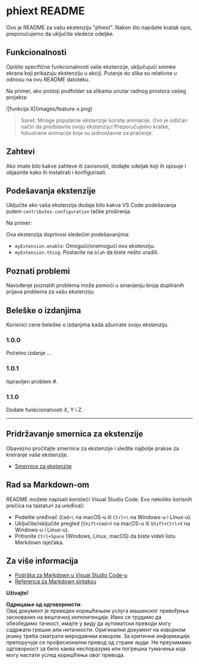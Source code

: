 # phiext README

Ovo je README za vašu ekstenziju "phiext". Nakon što napišete kratak opis, preporučujemo da uključite sledeće odeljke.

## Funkcionalnosti

Opišite specifične funkcionalnosti vaše ekstenzije, uključujući snimke ekrana koji prikazuju ekstenziju u akciji. Putanje do slika su relativne u odnosu na ovu README datoteku.

Na primer, ako postoji podfolder sa slikama unutar radnog prostora vašeg projekta:

\!\[funkcija X\]\(images/feature-x.png\)

> Savet: Mnoge popularne ekstenzije koriste animacije. Ovo je odličan način da predstavite svoju ekstenziju! Preporučujemo kratke, fokusirane animacije koje su jednostavne za praćenje.

## Zahtevi

Ako imate bilo kakve zahteve ili zavisnosti, dodajte odeljak koji ih opisuje i objasnite kako ih instalirati i konfigurisati.

## Podešavanja ekstenzije

Uključite ako vaša ekstenzija dodaje bilo kakva VS Code podešavanja putem `contributes.configuration` tačke proširenja.

Na primer:

Ova ekstenzija doprinosi sledećim podešavanjima:

* `myExtension.enable`: Omogući/onemogući ovu ekstenziju.
* `myExtension.thing`: Postavite na `blah` da biste nešto uradili.

## Poznati problemi

Navođenje poznatih problema može pomoći u smanjenju broja dupliranih prijava problema za vašu ekstenziju.

## Beleške o izdanjima

Korisnici cene beleške o izdanjima kada ažurirate svoju ekstenziju.

### 1.0.0

Početno izdanje ...

### 1.0.1

Ispravljen problem #.

### 1.1.0

Dodate funkcionalnosti X, Y i Z.

---

## Pridržavanje smernica za ekstenzije

Obavezno pročitajte smernice za ekstenzije i sledite najbolje prakse za kreiranje vaše ekstenzije.

* [Smernice za ekstenzije](https://code.visualstudio.com/api/references/extension-guidelines)

## Rad sa Markdown-om

README možete napisati koristeći Visual Studio Code. Evo nekoliko korisnih prečica na tastaturi za uređivač:

* Podelite uređivač (`Cmd+\` na macOS-u ili `Ctrl+\` na Windows-u i Linux-u).
* Uključite/isključite pregled (`Shift+Cmd+V` na macOS-u ili `Shift+Ctrl+V` na Windows-u i Linux-u).
* Pritisnite `Ctrl+Space` (Windows, Linux, macOS) da biste videli listu Markdown isječaka.

## Za više informacija

* [Podrška za Markdown u Visual Studio Code-u](http://code.visualstudio.com/docs/languages/markdown)
* [Referenca za Markdown sintaksu](https://help.github.com/articles/markdown-basics/)

**Uživajte!**

**Одрицање од одговорности**:  
Овај документ је преведен коришћењем услуга машинског превођења заснованих на вештачкој интелигенцији. Иако се трудимо да обезбедимо тачност, имајте у виду да аутоматски преводи могу садржати грешке или нетачности. Оригинални документ на изворном језику треба сматрати меродавним извором. За критичне информације препоручује се професионални превод од стране људи. Не преузимамо одговорност за било каква неспоразума или погрешна тумачења која могу настати услед коришћења овог превода.